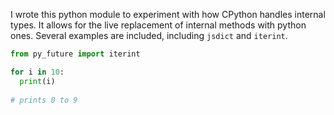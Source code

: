 I wrote this python module to experiment with how CPython handles internal types. It allows for the live replacement of internal methods with python ones. Several examples are included, including ``jsdict`` and ``iterint``.
```python
from py_future import iterint

for i in 10:
  print(i)
  
# prints 0 to 9
```
